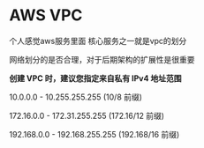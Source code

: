 # AWS VPC 

个人感觉aws服务里面 核心服务之一就是vpc的划分

网络划分的是否合理，对于后期架构的扩展性是很重要

**创建 VPC 时，建议您指定来自私有 IPv4 地址范围**

10.0.0.0 - 10.255.255.255 (10/8 前缀)

172.16.0.0 - 172.31.255.255 (172.16/12 前缀)

192.168.0.0 - 192.168.255.255 (192.168/16 前缀)




